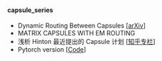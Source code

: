 
#### capsule_series
- Dynamic Routing Between Capsules [[arXiv](https://arxiv.org/abs/1710.09829v1.pdf)]
- MATRIX CAPSULES WITH EM ROUTING
- 浅析 Hinton 最近提出的 Capsule 计划 [[知乎专栏](https://zhuanlan.zhihu.com/p/29435406)]
- Pytorch version [[Code](https://github.com/gram-ai/capsule-networks)]
